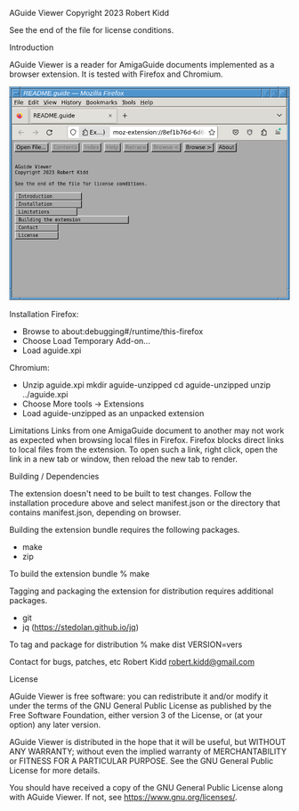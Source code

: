 AGuide Viewer
Copyright 2023 Robert Kidd

See the end of the file for license conditions.

Introduction

AGuide Viewer is a reader for AmigaGuide documents implemented as a browser extension.  It is tested with Firefox and Chromium.

![screenshot](doc/screenshot.png)

Installation
Firefox:
 - Browse to about:debugging#/runtime/this-firefox
 - Choose Load Temporary Add-on...
 - Load aguide.xpi

Chromium:
 - Unzip aguide.xpi
   mkdir aguide-unzipped
   cd aguide-unzipped
   unzip ../aguide.xpi
 - Choose More tools -> Extensions
 - Load aguide-unzipped as an unpacked extension
 
Limitations
Links from one AmigaGuide document to another may not work as expected when browsing local files in Firefox.  Firefox blocks direct links to local files from the extension.  To open such a link, right click, open the link in a new tab or window, then reload the new tab to render.

Building / Dependencies

The extension doesn't need to be built to test changes.  Follow the installation procedure above and select manifest.json or the directory that contains manifest.json, depending on browser.

Building the extension bundle requires the following packages.
 - make
 - zip

To build the extension bundle
 % make

Tagging and packaging the extension for distribution requires additional packages.
 - git
 - jq (https://stedolan.github.io/jq)

To tag and package for distribution
 % make dist VERSION=vers

Contact for bugs, patches, etc
Robert Kidd <robert.kidd@gmail.com>

License

AGuide Viewer is free software: you can redistribute it and/or modify it under the terms of the GNU General Public License as published by the Free Software Foundation, either version 3 of the License, or (at your option) any later version.

AGuide Viewer is distributed in the hope that it will be useful, but WITHOUT ANY WARRANTY; without even the implied warranty of MERCHANTABILITY or FITNESS FOR A PARTICULAR PURPOSE. See the GNU General Public License for more details.

You should have received a copy of the GNU General Public License along with AGuide Viewer. If not, see <https://www.gnu.org/licenses/>.
